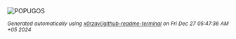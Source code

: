 <div align="justify">
<picture>
    <source media="(prefers-color-scheme: dark)" srcset="https://i.ibb.co/4jWnmGZ/output-gif.gif">
    <source media="(prefers-color-scheme: light)" srcset="https://i.ibb.co/4jWnmGZ/output-gif.gif">
    <img alt="POPUGOS" src="https://i.ibb.co/4jWnmGZ/output-gif.gif">
</picture>

<sub><i>Generated automatically using [x0rzavi/github-readme-terminal](https://github.com/x0rzavi/github-readme-terminal) on Fri Dec 27 05:47:36 AM +05 2024</i></sub>
</div>